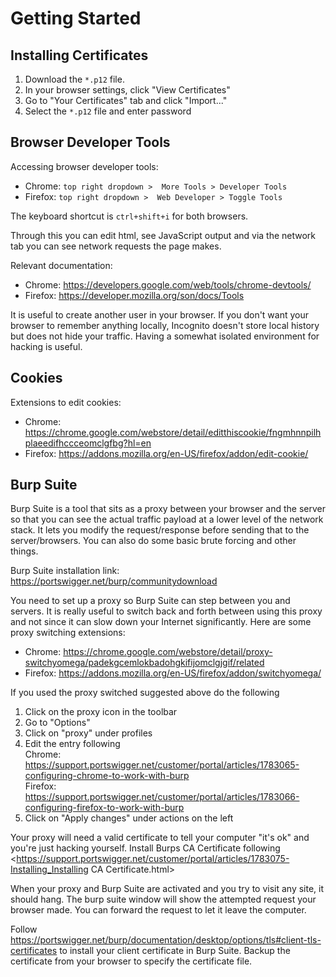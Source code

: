 # Getting Started

## Installing Certificates

1. Download the `*.p12` file.
2. In your browser settings, click "View Certificates"
3. Go to "Your Certificates" tab and click "Import..."
4. Select the `*.p12` file and enter password

## Browser Developer Tools

Accessing browser developer tools:

* Chrome: `top right dropdown >  More Tools > Developer Tools`
* Firefox: `top right dropdown >  Web Developer > Toggle Tools`

The keyboard shortcut is `ctrl+shift+i` for both browsers.

Through this you can edit html, see JavaScript output and via the network tab you can see network requests the page makes.

Relevant documentation:

* Chrome: <https://developers.google.com/web/tools/chrome-devtools/>
* Firefox: <https://developer.mozilla.org/son/docs/Tools>

It is useful to create another user in your browser. If you don't want your browser to remember anything locally, Incognito doesn't store local history but does not hide your traffic. Having a somewhat isolated environment for hacking is useful.

## Cookies

Extensions to edit cookies:

* Chrome: <https://chrome.google.com/webstore/detail/editthiscookie/fngmhnnpilhplaeedifhccceomclgfbg?hl=en>
* Firefox: <https://addons.mozilla.org/en-US/firefox/addon/edit-cookie/>

## Burp Suite

Burp Suite is a tool that sits as a proxy between your browser and the server so that you can see the actual traffic payload at a lower level of the network stack. It lets you modify the request/response before sending that to the server/browsers. You can also do some basic brute forcing and other things.

Burp Suite installation link: <https://portswigger.net/burp/communitydownload>

You need to set up a proxy so Burp Suite can step between you and servers. It is really useful to switch back and forth between using this proxy and not since it can slow down your Internet significantly. Here are some proxy switching extensions:

* Chrome: <https://chrome.google.com/webstore/detail/proxy-switchyomega/padekgcemlokbadohgkifijomclgjgif/related>
* Firefox: <https://addons.mozilla.org/en-US/firefox/addon/switchyomega/>

If you used the proxy switched suggested above do the following

1. Click on the proxy icon in the toolbar
2. Go to "Options"
3. Click on "proxy" under profiles
4. Edit the entry following  
Chrome: <https://support.portswigger.net/customer/portal/articles/1783065-configuring-chrome-to-work-with-burp>  
Firefox: <https://support.portswigger.net/customer/portal/articles/1783066-configuring-firefox-to-work-with-burp>
5. Click on "Apply changes" under actions on the left

Your proxy will need a valid certificate to tell your computer "it's ok" and you're just hacking yourself. Install Burps CA Certificate following <https://support.portswigger.net/customer/portal/articles/1783075-Installing_Installing CA Certificate.html>

When your proxy and Burp Suite are activated and you try to visit any site, it should hang. The burp suite window will show the attempted request your browser made. You can forward the request to let it leave the computer.

Follow <https://portswigger.net/burp/documentation/desktop/options/tls#client-tls-certificates> to install your client certificate in Burp Suite. Backup the certificate from your browser to specify the certificate file.
